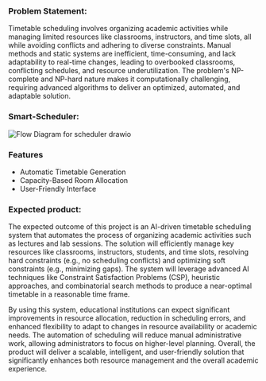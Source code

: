 ### Problem Statement:

Timetable scheduling involves organizing academic activities while managing limited resources like classrooms, instructors, and time slots, all while avoiding conflicts and adhering to diverse constraints. Manual methods and static systems are inefficient, time-consuming, and lack adaptability to real-time changes, leading to overbooked classrooms, conflicting schedules, and resource underutilization. The problem's NP-complete and NP-hard nature makes it computationally challenging, requiring advanced algorithms to deliver an optimized, automated, and adaptable solution.

### Smart-Scheduler:
![Flow Diagram for scheduler drawio](https://github.com/user-attachments/assets/d3452c6b-ea31-493b-9732-6358d0c04960)

### Features
- Automatic Timetable Generation
- Capacity-Based Room Allocation
- User-Friendly Interface

### Expected product:
The expected outcome of this project is an AI-driven timetable scheduling system that automates the process of organizing academic activities such as lectures and lab sessions. The solution will efficiently manage key resources like classrooms, instructors, students, and time slots, resolving hard constraints (e.g., no scheduling conflicts) and optimizing soft constraints (e.g., minimizing gaps). The system will leverage advanced AI techniques like Constraint Satisfaction Problems (CSP), heuristic approaches, and combinatorial search methods to produce a near-optimal timetable in a reasonable time frame.

By using this system, educational institutions can expect significant improvements in resource allocation, reduction in scheduling errors, and enhanced flexibility to adapt to changes in resource availability or academic needs. The automation of scheduling will reduce manual administrative work, allowing administrators to focus on higher-level planning. Overall, the product will deliver a scalable, intelligent, and user-friendly solution that significantly enhances both resource management and the overall academic experience.
